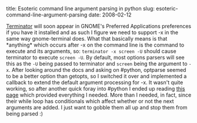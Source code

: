 title: Esoteric command line argument parsing in python
slug: esoteric-command-line-argument-parsing
date: 2008-02-12


[Terminator](http://www.tenshu.net/terminator/) will soon appear in GNOME's Preferred Applications preferences if you have it installed and as such I figure we need to support -x in the same way gnome-terminal does.
What that basically means is that \*anything\* which occurs after -x on the command line is the command to execute and its arguments, so:
`terminator -x screen -U`
should cause terminator to execute `screen -U`. By default, most options parsers will see this as the `-U` being passed to terminator and `screen` being the argument to `-x`.
After looking around the docs and asking on \#python, optparse seemed to be a better option than getopts, so I switched it over and implemented a callback to extend the default argument processing for -x. It wasn't quite working, so after another quick foray into \#python I ended up reading [this page](http://docs.python.org/dev/library/optparse.html#callback-example-6-variable-arguments) which provided everything I needed. More than I needed, in fact, since their while loop has conditionals which affect whether or not the next arguments are added. I just want to gobble them all up and stop them from being parsed :)
